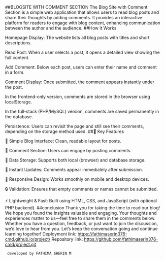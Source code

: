 ##BLOGSITE WITH COMMENT SECTION
The Blog Site with Comment Section is a simple web application that allows users to read blog posts and share their thoughts by adding comments. It provides an interactive platform for readers to engage with blog content, enhancing communication between the author and the audience.
##How It Works

Homepage Display:
The website lists all blog posts with titles and short descriptions.

Read Post:
When a user selects a post, it opens a detailed view showing the full content.

Add Comment:
Below each post, users can enter their name and comment in a form.

Comment Display:
Once submitted, the comment appears instantly under the post.

In the frontend-only version, comments are stored in the browser using localStorage.

In the full-stack (PHP/MySQL) version, comments are saved permanently in the database.

Persistence:
Users can revisit the page and still see their comments, depending on the storage method used.
##🌟 Key Features

📰 Simple Blog Interface: Clean, readable layout for posts.

💬 Comment Section: Users can engage by posting comments.

🧠 Data Storage: Supports both local (browser) and database storage.

🔄 Instant Updates: Comments appear immediately after submission.

📱 Responsive Design: Works smoothly on mobile and desktop devices.

🔒 Validation: Ensures that empty comments or names cannot be submitted.

⚡ Lightweight & Fast: Built using HTML, CSS, and JavaScript (with optional PHP backend).
##conclusion
Thank you for taking the time to read our blog! We hope you found the insights valuable and engaging. Your thoughts and experiences matter to us—feel free to share them in the comments below. Whether you have a question, feedback, or just want to join the discussion, we’d love to hear from you. Let’s keep the conversation going and continue learning together!
Deployment link: https://fathimaserin376-cmd.github.io/project/
Repository link: https://github.com/fathimaserin376-cmd/project.git

     developed by FATHIMA SHERIN M

